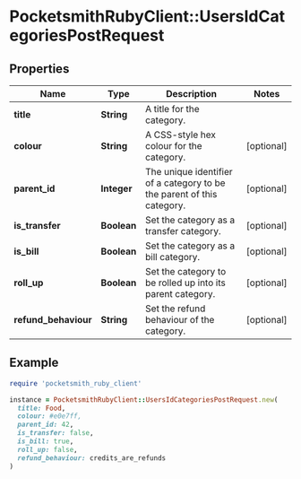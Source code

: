 # PocketsmithRubyClient::UsersIdCategoriesPostRequest

## Properties

| Name | Type | Description | Notes |
| ---- | ---- | ----------- | ----- |
| **title** | **String** | A title for the category. |  |
| **colour** | **String** | A CSS-style hex colour for the category. | [optional] |
| **parent_id** | **Integer** | The unique identifier of a category to be the parent of this category. | [optional] |
| **is_transfer** | **Boolean** | Set the category as a transfer category. | [optional] |
| **is_bill** | **Boolean** | Set the category as a bill category. | [optional] |
| **roll_up** | **Boolean** | Set the category to be rolled up into its parent category. | [optional] |
| **refund_behaviour** | **String** | Set the refund behaviour of the category. | [optional] |

## Example

```ruby
require 'pocketsmith_ruby_client'

instance = PocketsmithRubyClient::UsersIdCategoriesPostRequest.new(
  title: Food,
  colour: #e0e7ff,
  parent_id: 42,
  is_transfer: false,
  is_bill: true,
  roll_up: false,
  refund_behaviour: credits_are_refunds
)
```

